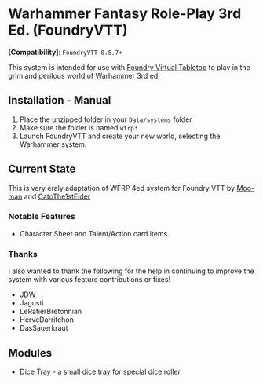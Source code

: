 # Warhammer Fantasy Role-Play 3rd Ed. (FoundryVTT)

**[Compatibility]**: `FoundryVTT 0.5.7+`

This system is intended for use with [Foundry Virtual Tabletop](http://foundryvtt.com/) to play in the grim and perilous world of Warhammer 3rd ed.

## Installation - Manual

1. Place the unzipped folder in your `Data/systems` folder
2. Make sure the folder is named `wfrp3`
3. Launch FoundryVTT and create your new world, selecting the Warhammer system.

## Current State

This is very eraly adaptation of WFRP 4ed system for Foundry VTT by [Moo-man](https://github.com/moo-man/) and [CatoThe1stElder](https://github.com/CatoThe1stElder/)

### Notable Features

- Character Sheet and Talent/Action card items.

### Thanks
I also wanted to thank the following for the help in continuing to improve the system with various feature contributions or fixes!
- JDW  
- Jagusti  
- LeRatierBretonnian
- HerveDarritchon
- DasSauerkraut


## Modules

- [Dice Tray](https://github.com/silentmark/foundryvtt-wfrp3-dice-tray) - a small dice tray for special dice roller. 
